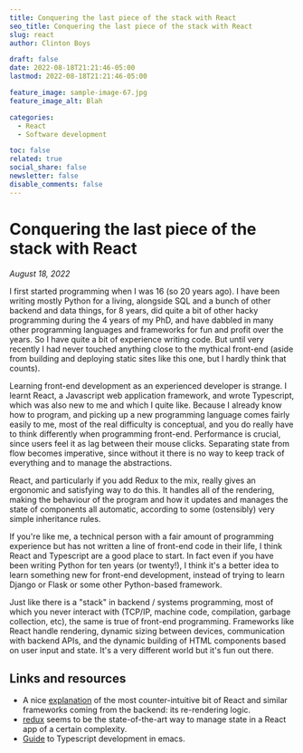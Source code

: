 ```yaml
---
title: Conquering the last piece of the stack with React
seo_title: Conquering the last piece of the stack with React
slug: react
author: Clinton Boys

draft: false
date: 2022-08-18T21:21:46-05:00
lastmod: 2022-08-18T21:21:46-05:00

feature_image: sample-image-67.jpg
feature_image_alt: Blah

categories:
  - React
  - Software development

toc: false
related: true
social_share: false
newsletter: false
disable_comments: false
---
```


# Conquering the last piece of the stack with React

*August 18, 2022*

I first started programming when I was 16 (so 20 years ago). I have been writing mostly Python for a living, alongside SQL and a bunch of other backend and data things, for 8 years, did quite a bit of other hacky programming during the 4 years of my PhD, and have dabbled in many other programming languages and frameworks for fun and profit over the years. So I have quite a bit of experience writing code. But until very recently I had never touched anything close to the mythical front-end (aside from building and deploying static sites like this one, but I hardly think that counts).

Learning front-end development as an experienced developer is strange. I learnt React, a Javascript web application framework, and wrote Typescript, which was also new to me and which I quite like. Because I already know how to program, and picking up a new programming language comes fairly easily to me, most of the real difficulty is conceptual, and you do really have to think differently when programming front-end. Performance is crucial, since users feel it as lag between their mouse clicks. Separating state from flow becomes imperative, since without it there is no way to keep track of everything and to manage the abstractions.

React, and particularly if you add Redux to the mix, really gives an ergonomic and satisfying way to do this. It handles all of the rendering, making the behaviour of the program and how it updates and manages the state of components all automatic, according to some (ostensibly) very simple inheritance rules. 

If you're like me, a technical person with a fair amount of programming experience but has not written a line of front-end code in their life, I think React and Typescript are a good place to start. In fact even if you have been writing Python for ten years (or twenty!), I think it's a better idea to learn something new for front-end development, instead of trying to learn Django or Flask or some other Python-based framework. 

Just like there is a "stack" in backend / systems programming, most of which you never interact with (TCP/IP, machine code, compilation, garbage collection, etc), the same is true of front-end programming. Frameworks like React handle rendering, dynamic sizing between devices, communication with backend APIs, and the dynamic building of HTML components based on user input and state. It's a very different world but it's fun out there. 

## Links and resources

- A nice [explanation](https://www.joshwcomeau.com/react/why-react-re-renders/) of the most counter-intuitive bit of React and similar frameworks coming from the backend: its re-rendering logic. 
- [redux](https://redux.js.org/tutorials/essentials/part-2-app-structure) seems to be the state-of-the-art way to manage state in a React app of a certain complexity. 
- [Guide](https://vxlabs.com/2022/06/12/typescript-development-with-emacs-tree-sitter-and-lsp-in-2022/) to Typescript development in emacs.